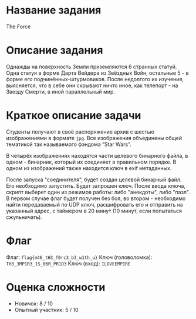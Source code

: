 # Название задания

The Force

# Описание задания

Однажды на поверхность Земли приземляются 6 странных статуй. Одна статуя в форме Дарта Вейдера из Звёздных Войн, остальные 5 - в форме его подчинённых-штурмовиков. После недолгого их изучения, выясняется, что в себе они скрывают ничто иное, как телепорт - на Звезду Смерти, в иной параллельный мир. 


# Краткое описание задачи

Студенты получают в своё распоряжение архив с шестью изображениями в формате `jpg`. Все изображения объединены общей тематикой так называемого фэндома “Star Wars”.

В четырёх изображениях находятся части целевого бинарного файла, в одном - бинарник, который их соединяет в правильном порядке. В одном из изображений также находится ключ в exif метаданных.

После запуска "соединителя", будет создан целевой бинарный файл. Его необходимо запустить. Будет запрошен ключ. После ввода ключа, скрипт выберет один из режимов работы: либо "анекдоты", либо "пазл". В первом случае флаг будет получен без боя, во втором - необходимо найти передаваемый по UDP ключ, расшифровать его и отправить на указанный адрес, с таймером в 20 минут (10 минут, если попытаться сжульничать).

# Флаг
Флаг: `flag{m46_tH3_f0rc3_b3_w1th_u}`
Ключ (головоломка): `TH3_3MP1R3_1S_06R_PR1D3`
Ключ (вход): `ILOVEEMPIRE`


# Оценка сложности

- Новичок: 8 / 10
- Опытный участник: 5 / 10 

